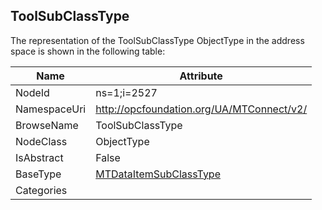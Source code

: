 <!-- objecttype -->
## ToolSubClassType
  
<!-- end of text -->
The representation of the ToolSubClassType ObjectType in the address space is shown in the following table:  

|Name|Attribute|
|---|---|
|NodeId|ns=1;i=2527|
|NamespaceUri|http://opcfoundation.org/UA/MTConnect/v2/|
|BrowseName|ToolSubClassType|
|NodeClass|ObjectType|
|IsAbstract|False|
|BaseType|[MTDataItemSubClassType](../../ObjectTypes/MTDataItemSubClassType/readme.md)|
|Categories||

